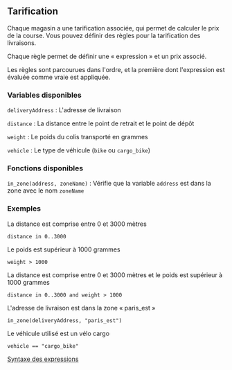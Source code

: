 Tarification
------------

Chaque magasin a une tarification associée, qui permet de calculer le prix de la course. Vous pouvez définir des règles pour la tarification des livraisons. 

Chaque règle permet de définir une « expression » et un prix associé.

Les règles sont parcourues dans l'ordre, et la première dont l'expression est évaluée comme vraie est appliquée.

### Variables disponibles

`deliveryAddress` : L'adresse de livraison

`distance` : La distance entre le point de retrait et le point de dépôt

`weight` : Le poids du colis transporté en grammes

`vehicle` : Le type de véhicule (`bike` ou `cargo_bike`)

### Fonctions disponibles

`in_zone(address, zoneName)` : Vérifie que la variable `address` est dans la zone avec le nom <code>zoneName</code>

### Exemples

La distance est comprise entre 0 et 3000 mètres

<code>distance in 0..3000</code>

Le poids est supérieur à 1000 grammes

<code>weight > 1000</code>

La distance est comprise entre 0 et 3000 mètres et le poids est supérieur à 1000 grammes

<code>distance in 0..3000 and weight > 1000</code>

L'adresse de livraison est dans la zone « paris_est »

<code>in_zone(deliveryAddress, "paris_est")</code>

Le véhicule utilisé est un vélo cargo

<code>vehicle == "cargo_bike"</code>

<a target="_blank" href="http://symfony.com/doc/3.4/components/expression_language/syntax.html">Syntaxe des expressions</a>

